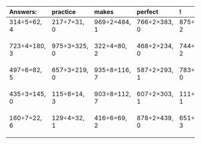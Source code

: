 | Answers: | practice | makes | perfect | ! |
| :--- | :--- | :--- | :--- | :--- |
| 314÷5=62, 4 | 217÷7=31, 0 | 969÷2=484, 1 | 766÷2=383, 0 | 875÷9=97, 2 | 
|   |   |   |   |   | 
|   |   |   |   |   | 
|   |   |   |   |   | 
| 723÷4=180, 3 | 975÷3=325, 0 | 322÷4=80, 2 | 468÷2=234, 0 | 744÷7=106, 2 | 
|   |   |   |   |   | 
|   |   |   |   |   | 
|   |   |   |   |   | 
| 497÷6=82, 5 | 657÷3=219, 0 | 935÷8=116, 7 | 587÷2=293, 1 | 783÷3=261, 0 | 
|   |   |   |   |   | 
|   |   |   |   |   | 
|   |   |   |   |   | 
| 435÷3=145, 0 | 115÷8=14, 3 | 903÷8=112, 7 | 607÷2=303, 1 | 111÷2=55, 1 | 
|   |   |   |   |   | 
|   |   |   |   |   | 
|   |   |   |   |   | 
| 160÷7=22, 6 | 129÷4=32, 1 | 416÷6=69, 2 | 878÷2=439, 0 | 651÷6=108, 3 | 
|   |   |   |   |   | 
|   |   |   |   |   | 
|   |   |   |   |   | 
